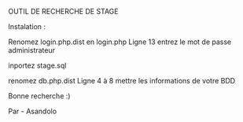 OUTIL DE RECHERCHE DE STAGE

Instalation :

Renomez login.php.dist en login.php
Ligne 13 entrez le mot de passe administrateur

inportez stage.sql

renomez db.php.dist
Ligne 4 à 8 mettre les informations de votre BDD

Bonne recherche :)

Par - Asandolo 